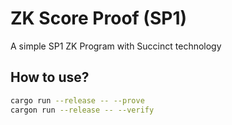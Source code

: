 # ZK Score Proof (SP1)

A simple SP1 ZK Program with Succinct technology

## How to use?


```bash
cargo run --release -- --prove
cargon run --release -- --verify
